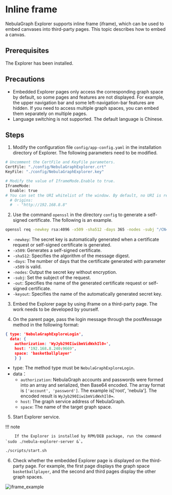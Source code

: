 # Inline frame

NebulaGraph Explorer supports inline frame (iframe), which can be used to embed canvases into third-party pages. This topic describes how to embed a canvas.

## Prerequisites

The Explorer has been installed.

## Precautions

- Embedded Explorer pages only access the corresponding graph space by default, so some pages and features are not displayed. For example, the upper navigation bar and some left-navigation-bar features are hidden. If you need to access multiple graph spaces, you can embed them separately on multiple pages.
- Language switching is not supported. The default language is Chinese.

## Steps

1. Modify the configuration file `config/app-config.yaml` in the installation directory of Explorer. The following parameters need to be modified.

  ```bash
  # Uncomment the CertFile and KeyFile parameters.
  CertFile: "./config/NebulaGraphExplorer.crt"
  KeyFile: "./config/NebulaGraphExplorer.key"

  # Modify the value of IframeMode.Enable to true.
  IframeMode:
    Enable: true
  # You can set the URI whitelist of the window. By default, no URI is restricted.
    # Origins:
    #  - "http://192.168.8.8"
  ```

2. Use the command `openssl` in the directory `config` to generate a self-signed certificate. The following is an example.

  ```bash
  openssl req -newkey rsa:4096 -x509 -sha512 -days 365 -nodes -subj "/CN=NebulaGraphExplorer.com" -out NebulaGraphExplorer.crt -keyout NebulaGraphExplorer.key
  ```

  - `-newkey`: The secret key is automatically generated when a certificate request or self-signed certificate is generated.
  - `-x509`: Generates a self-signed certificate.
  - `-sha512`: Specifies the algorithm of the message digest.
  - `-days`: The number of days that the certificate generated with parameter `-x509` is valid.
  - `-nodes`: Output the secret key without encryption.
  - `-subj`: Set the subject of the request.
  - `-out`: Specifies the name of the generated certificate request or self-signed certificate.
  - `-keyout`: Specifies the name of the automatically generated secret key.

3. Embed the Explorer page by using iframe on a third-party page. The work needs to be developed by yourself.

4. On the parent page, pass the login message through the postMessage method in the following format:

  ```json
  { type: 'NebulaGraphExploreLogin', 
    data: { 
      authorization: 'WyJyb290IiwibmVidWxhIl0=', 
      host: '192.168.8.240:9669', 
      space: 'basketballplayer' 
      } }
  ```

  - type: The method type must be `NebulaGraphExploreLogin`.
  - data：
    - `authorization`: NebulaGraph accounts and passwords were formed into an array and serialized, then Base64 encoded. The array format is `['account', 'password']`. The example is['root', 'nebula']. The encoded result is `WyJyb290IiwibmVidWxhIl0=`.
    - `host`: The graph service address of NebulaGraph.
    - `space`: The name of the target graph space.

5. Start Explorer service.

  !!! note

        If the Explorer is installed by RPM/DEB package, run the command `sudo ./nebula-explorer-server &`。

  ```bash
  ./scripts/start.sh
  ```

6. Check whether the embedded Explorer page is displayed on the third-party page. For example, the first page displays the graph space `basketballplayer`, and the second and third pages display the other graph spaces.

  ![iframe_example](https://docs-cdn.nebula-graph.com.cn/figures/explorer_iframe_example_221025.png)
